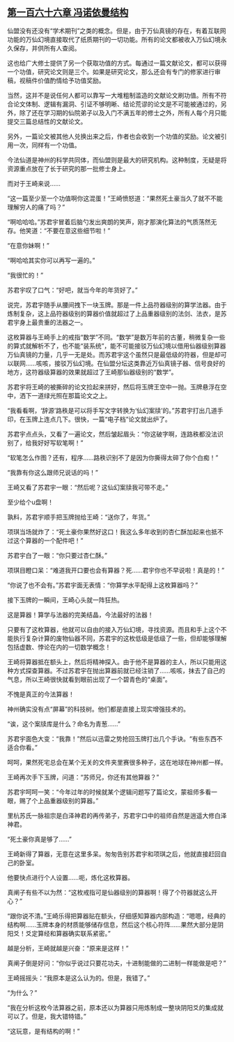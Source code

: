 ## [第一百六十六章 冯诺依曼结构](https://www.xxbiquge.com/11_11207/5463591.html)


  仙盟没有还没有“学术期刊”之类的概念。但是，由于万仙真镜的存在，有着互联网功能的万仙幻境直接取代了纸质期刊的一切功能。所有的论文都被收入万仙幻境永久保存，并供所有人查阅。

  这也给广大修士提供了另一个获取功值的方式。每通过一篇文献论文，都可以获得一个功值，研究论文则是三个。如果是研究论文，那么还会有专门的修家进行审稿，视稿件价值酌情给予功值奖励。

  当然，这并不是说任何人都可以靠写一大堆粗制滥造的文献论文刷功值。所有不符合论文体制、逻辑有漏洞、引证不够明晰、结论荒谬的论文是不可能被通过的，另外，除了还在学习期的仙院弟子以及入门不满五年的修士之外，所有人每个月只能提交三篇总结性的文献论文。

  另外，一篇论文被其他人兑换出来之后，作者也会收到一个功值的奖励。论文被引用一次，同样有一个功值。

  今法仙道是神州的科学共同体，而仙盟则是最大的研究机构。这种制度，无疑是将资源重点放在了长于研究的那一批修士身上。

  而对于王崎来说……

  “这一篇至少至一个功值啊你这混蛋！”王崎愤怒道：“果然死土豪当久了就不不能理解穷人的痛了吗？”

  “啊哈哈哈。”苏君宇冒着后脑勺发出爽朗的笑声，刚才那演化算法的气质荡然无存。他笑道：“不要在意这些细节啦！”

  “在意你妹啊！”

  “啊哈哈其实你可以再写一遍的。”

  “我很忙的！”

  苏君宇叹了口气：“好吧，就当今年的年货好了。”

  说完，苏君宇随手从腰间拽下一块玉牌。那是一件上品符器级别的算学法器。由于炼制复杂，这上品符器级别的算器价值就超过了上品重器级别的法剑、法衣，是苏君宇身上最贵重的法器之一。

  这枚算器与王崎手上的戒指“数学”不同。“数学”是数万年前的古董，稍微复杂一些的算式就解析不了，也不能“装系统”，能不可能接驳万仙幻境以借用仙器级别算器万仙真镜的力量，几乎一无是处。而苏君宇这个虽然只是最低级的符器，但是却可以联网……咳咳，接驳万仙幻境。在仙盟分坛这类靠近万仙真镜子器、信号良好的地方，这符器级算器的效果就超过了王崎那仙器级别的“数学”。

  苏君宇将王崎的被撕碎的论文捡起来拼好，然后将玉牌王空中一抛。玉牌悬浮在空中，洒下一道绿光照在那篇论文之上。

  “我看看啊，‘辞源’路秩是可以将手写文字转换为‘仙幻案牍’的。”苏君宇打出几道手印，在玉牌上连点几下。很快，一篇“电子档”论文就出炉了。

  苏君宇点点头，又看了一遍论文，然后皱起眉头：“你这破字啊，连路秩都没法识别了，给我好好写软笔啊！”

  “软笔怎么作图？还有，程序……路秩识别不了是因为你撕得太碎了你个白痴！”

  “我靠有你这么跟师兄说话的吗！”

  王崎又看了苏君宇一眼：“然后呢？这仙幻案牍我可带不走。”

  至少给个u盘啊！

  孰料，苏君宇顺手把玉牌抛给王崎：“送你了，年货。”

  项琪当场就炸了：“死土豪你果然好这口！我这么多年收到的杏仁酥加起来也抵不过这个算器的一个配件吧！”

  苏君宇白了一眼：“你只要过杏仁酥。”

  项琪目瞪口呆：“难道我开口要也会有算器？死……君宇你也不早说啦！真是的！”

  “你说了也不会有。”苏君宇面无表情：“你算学水平配得上这枚算器吗？”

  接下玉牌的一瞬间，王崎心头就一阵狂热。

  这是算器！算学与法器的完美结晶，今法最好的法器！

  只要有了这枚算器，他就可以自由的接入万仙幻境，寻找资源。而且和手上这个不能执行复杂计算的废物仙器不同，苏君宇的这枚低级是低级了一些，但却能够理解包括虚数、悖论在内的一切数学概念！

  王崎将算器抵在额头上，然后将精神探入。由于他不是算器的主人，所以只能用这种方式探查算器。不过苏君宇在抛出算器前就已经注销了……咳咳，抹去了自己的气息，所以王崎很快就看到眼前出现了一个碧青色的“桌面”。

  不愧是真正的今法算器！

  神州确实没有点“屏幕”的科技树。他们都是直接上现实增强技术的。

  “诶，这个案牍库是什么？命名为青葱……”

  苏君宇面色大变：“我靠！”然后以迅雷之势抢回玉牌打出几个手诀。“有些东西不适合你看。”

  呵呵，果然死宅总会在某个无关的文件夹里赛很多种子，这在地球在神州都一样。

  王崎再次手下玉牌，问道：“苏师兄，你还有其他算器？”

  苏君宇呵呵一笑：“今年过年的时候就某个逻辑问题写了篇论文，蒙祖师多看一眼，赐了个上品重器级别的算器。”

  里杭苏氏一脉祖宗是白泽神君的再传弟子，苏君宇口中的祖师自然是逍遥大修白泽神君。

  “死土豪你真是够了……”

  王崎新得了算器，无意在这里多呆。匆匆告别苏君宇和项琪之后，他就直接赶回自己的卧室。

  他要快点进行个人设置……呃，炼化这枚算器。

  真阐子有些不以为然：“这枚戒指可是仙器级别的算器啊！得了个符器就这么开心？”

  “跟你说不清。”王崎乐得把算器贴在额头，仔细感知算器内部构造：“嗯嗯，经典的结构啊……玉牌本身的材质能够储存信息，然后这个核心符阵……果然大部分是阴阳爻！爻定算经和算器确实联系紧密。”

  越是分析，王崎就越是兴奋：“原来是这样！”

  真阐子倒是好问：“你似乎说过只要花功夫，十进制能做的二进制一样能做是吧？”

  王崎摇摇头：“我原本是这么认为的。但是，我错了。”

  “为什么？”

  “我在分析这枚今法算器之前，原本还以为算器只用炼制成一整块阴阳爻的集成就可以了。但是，我大错特错。”

  “这玩意，是有结构的啊！”
